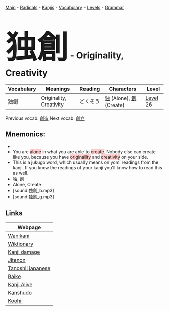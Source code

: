 <style> bigfont {font-size: 100px}</style>
[Main](../README.md) -
[Radicals](../radicals.md) -
[Kanjis](../kanjis.md) -
[Vocabulary](../vocabulary.md) -
[Levels](../levels.md) -
[Grammar](../grammar.md)
# <bigfont> 独創</bigfont> - Originality, Creativity 

| Vocabulary | Meanings | Reading | Characters | Level |
| --- | --- | --- | --- | --- |
| 独創 | Originality, Creativity | どくそう |  [独](../kanjis/独.md) (Alone), [創](../kanjis/創.md) (Create) | [Level 26](../levels/wk_level26.md) |

Previous vocab: [創造](創造.md) Next vocab: [創立](創立.md) 

## Mnemonics:

* 
* You are <span style="background-color:#ffcccb"> alone</span> in what you are able to <span style="background-color:#ffcccb"> create</span>. Nobody else can create like you, because you have <span style="background-color:#ffcccb"> originality</span> and <span style="background-color:#ffcccb"> creativity</span> on your side.
* This is a jukugo word, which usually means on'yomi readings from the kanji. If you know the readings of your kanji you'll know how to read this as well.
* 独, 創
* Alone, Create
* [sound:独創_b.mp3]
* [sound:独創_g.mp3]


## Links 

| Webpage |
| --- |
| [Wanikani          ](https://www.wanikani.com/kanji/独創) |
| [Wiktionary        ](https://en.wiktionary.org/wiki/独創) |
| [Kanji damage      ](http://www.kanjidamage.com/kanji/search?utf8=✓&q=独創) |
| [Jitenon           ](https://jitenon.com/kanji/独創) |
| [Tanoshii japanese ](https://www.tanoshiijapanese.com/dictionary/kanji.cfm?k=独創) |
| [Baike             ](https://baike.baidu.com/item/独創) |
| [Kanji Alive       ](https://app.kanjialive.com/独創) |
| [Kanshudo          ](https://www.kanshudo.com/searchmn?q=独創) |
| [Koohii            ](https://kanji.koohii.com/study/kanji/独創) |

